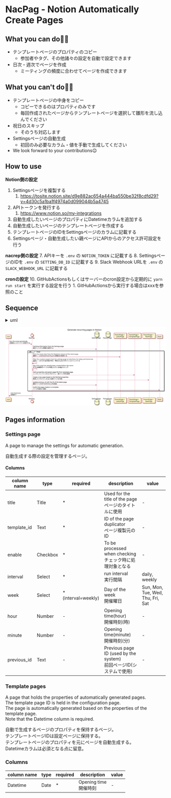 # NacPag - Notion Automatically Create Pages

## What you can do🙆‍♂️

- テンプレートページのプロパティのコピー
  - 参加者やタグ、その他諸々の設定を自動で設定できます
- 日次・週次でページを作成
  - ミーティングの頻度に合わせてページを作成できます

## What you can't do🙅‍♂️

- テンプレートページの中身をコピー
  - コピーできるのはプロパティのみです
  - 毎回作成されたページからテンプレートページを選択して雛形を流し込んでください
- 祝日のスキップ
  - そのうち対応します
- Settingsページの自動生成
  - 初回のみ必要なカラム・値を手動で生成してください
- We look forward to your contributions😉

## How to use

**Notion側の設定**
1. Settingsページを複製する
   1. https://tosite.notion.site/d9e882ac654a444ba550be32f8cdfd29?v=4d30c5a1ba1f4974a0d099044b5a4745
2. APIトークンを発行する
   1. https://www.notion.so/my-integrations
3. 自動生成したいページのプロパティにDatetimeカラムを追加する
4. 自動生成したいページのテンプレートページを作成する
5. テンプレートページのIDをSettingsページのカラムに記載する
6. Settingsページ・自動生成したい親ページにAPIからのアクセス許可設定を行う

**nacrep側の設定**
7. APIキーを `.env` の `NOTION_TOKEN` に記載する
8. SettingsページのIDを `.env` の `SETTING_DB_ID` に記載する
9. Slack Webhook URLを `.env` の `SLACK_WEBHOOK_URL` に記載する

**cronの設定**
10. GitHubActionsもしくはサーバーのcron設定から定期的に `yarn run start` を実行する設定を行う
    1. GitHubActionsから実行する場合はxxxを参照のこと

## Sequence

<details><summary>uml</summary><div>

```puml
@startuml
title Generate recurring pages in Notion

participant cron
control nacrep as s

database SettingPage as sp

database ParentPage as pp
participant "ParentPage->\nLatestPage" as lp
participant "ParentPage->\nTemplatePage" as tp
participant "ParentPage->\nNewPage" as np

participant Slack

cron->s: Run the script periodically. \n定期的にスクリプトを実行する
s->sp: Fetching information from the Settings page.\n設定ページから情報を取得する

alt loop
  s->lp: Fetch the event date from the Datetime column of the latest page.\n最新ページのDatetimeカラムから開催日を取得する
  s->s: Filter the creation targets from the settings page to only those for today and tomorrow.\n設定ページから作成対象が今日・明日のものだけをフィルタリングする
  s->s: Skip if the page has already been created before the event.\nすでに開催前のページが作成されている場合スキップ
  s->tp: Fetch properties and parent page IDs from template page.\nテンプレートページからプロパティ・親ページIDを取得
  s->np: Create a new page based on the fetched properties.\n取得したプロパティを元に新規ページを作成
  s->sp: Update previous_id with the ID of the latest page.\n最新ページのIDでprevious_idを更新
  s->Slack: Notify that page creation is complete.\nページ作成完了通知
end
s->cron:end of process\n処理終了
@enduml
```

</div></details>

![sequence](docs/sequence.svg)

## Pages information

### Settings page

A page to manage the settings for automatic generation.

自動生成する際の設定を管理するページ。

#### Columns

|column name|type|required|description|value|
| --- | --- | --- | --- | --- |
| title | Title | * | Used for the title of the page<br>ページのタイトルに使用 | - |
| template_id | Text | * | ID of the page duplicator<br>ページ複製元のID | - |
| enable | Checkbox | * | To be processed when checking<br>チェック時に処理対象となる | - |
| interval | Select | * | run interval<br>実行間隔 | daily, weekly |
| week | Select | * (interval=weekly) | Day of the week<br>開催曜日 | Sun, Mon, Tue, Wed, Thu, Fri, Sat |
| hour | Number | - | Opening time(hour)<br>開催時刻(時) | - |
| minute | Number | - | Opening time(minute)<br>開催時刻(分) | - |
| previous_id | Text | - | Previous page ID (used by the system)<br>前回ページID(システムで使用) | - |

### Template pages

A page that holds the properties of automatically generated pages.  
The template page ID is held in the configuration page.  
The page is automatically generated based on the properties of the template page.  
Note that the Datetime column is required.

自動で生成するページのプロパティを保持するページ。  
テンプレートページIDは設定ページに保持する。  
テンプレートページのプロパティを元にページを自動生成する。  
Datetimeカラムは必須となる点に留意。

### Columns

|column name|type|required|description|value|
| --- | --- | --- | --- | --- |
| Datetime | Date | * | Opening time<br>開催時刻 | - |
